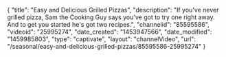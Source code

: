 {
    "title": "Easy and Delicious Grilled Pizzas",
    "description": "If you've never grilled pizza, Sam the Cooking Guy says you've got to try one right away. And to get you started he's got two recipes.",
    "channelid": "85595586",
    "videoid": "25995274",
    "date_created": "1453947566",
    "date_modified": "1459985803",
    "type": "captivate",
    "layout": "channelVideo",
    "url": "\/seasonal\/easy-and-delicious-grilled-pizzas\/85595586-25995274"
}